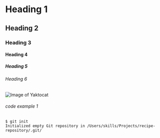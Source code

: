 # Heading 1
## Heading 2
### Heading 3
#### Heading 4
##### Heading 5
###### Heading 6

![Image of Yaktocat](https://octodex.github.com/images/yaktocat.png)

###### code example 1
```
$ git init
Initialized empty Git repository in /Users/skills/Projects/recipe-repository/.git/
```

